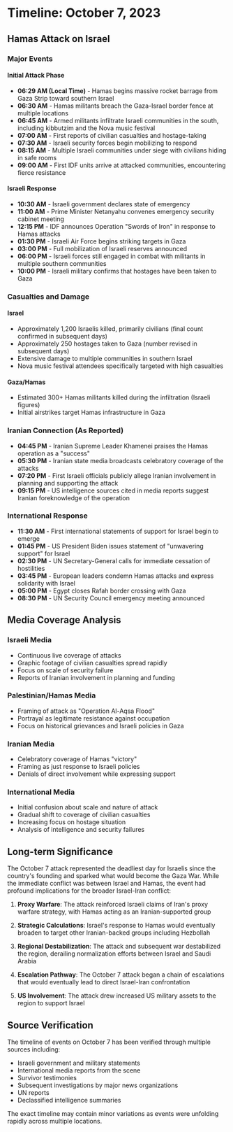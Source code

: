 # Timeline: October 7, 2023

## Hamas Attack on Israel

### Major Events

#### Initial Attack Phase
- **06:29 AM (Local Time)** - Hamas begins massive rocket barrage from Gaza Strip toward southern Israel
- **06:30 AM** - Hamas militants breach the Gaza-Israel border fence at multiple locations
- **06:45 AM** - Armed militants infiltrate Israeli communities in the south, including kibbutzim and the Nova music festival
- **07:00 AM** - First reports of civilian casualties and hostage-taking
- **07:30 AM** - Israeli security forces begin mobilizing to respond
- **08:15 AM** - Multiple Israeli communities under siege with civilians hiding in safe rooms
- **09:00 AM** - First IDF units arrive at attacked communities, encountering fierce resistance

#### Israeli Response
- **10:30 AM** - Israeli government declares state of emergency
- **11:00 AM** - Prime Minister Netanyahu convenes emergency security cabinet meeting
- **12:15 PM** - IDF announces Operation "Swords of Iron" in response to Hamas attacks
- **01:30 PM** - Israeli Air Force begins striking targets in Gaza
- **03:00 PM** - Full mobilization of Israeli reserves announced
- **06:00 PM** - Israeli forces still engaged in combat with militants in multiple southern communities
- **10:00 PM** - Israeli military confirms that hostages have been taken to Gaza

### Casualties and Damage

#### Israel
- Approximately 1,200 Israelis killed, primarily civilians (final count confirmed in subsequent days)
- Approximately 250 hostages taken to Gaza (number revised in subsequent days)
- Extensive damage to multiple communities in southern Israel
- Nova music festival attendees specifically targeted with high casualties

#### Gaza/Hamas
- Estimated 300+ Hamas militants killed during the infiltration (Israeli figures)
- Initial airstrikes target Hamas infrastructure in Gaza

### Iranian Connection (As Reported)

- **04:45 PM** - Iranian Supreme Leader Khamenei praises the Hamas operation as a "success"
- **05:30 PM** - Iranian state media broadcasts celebratory coverage of the attacks
- **07:20 PM** - First Israeli officials publicly allege Iranian involvement in planning and supporting the attack
- **09:15 PM** - US intelligence sources cited in media reports suggest Iranian foreknowledge of the operation

### International Response

- **11:30 AM** - First international statements of support for Israel begin to emerge
- **01:45 PM** - US President Biden issues statement of "unwavering support" for Israel
- **02:30 PM** - UN Secretary-General calls for immediate cessation of hostilities
- **03:45 PM** - European leaders condemn Hamas attacks and express solidarity with Israel
- **05:00 PM** - Egypt closes Rafah border crossing with Gaza
- **08:30 PM** - UN Security Council emergency meeting announced

## Media Coverage Analysis

### Israeli Media
- Continuous live coverage of attacks
- Graphic footage of civilian casualties spread rapidly
- Focus on scale of security failure
- Reports of Iranian involvement in planning and funding

### Palestinian/Hamas Media
- Framing of attack as "Operation Al-Aqsa Flood"
- Portrayal as legitimate resistance against occupation
- Focus on historical grievances and Israeli policies in Gaza

### Iranian Media
- Celebratory coverage of Hamas "victory"
- Framing as just response to Israeli policies
- Denials of direct involvement while expressing support

### International Media
- Initial confusion about scale and nature of attack
- Gradual shift to coverage of civilian casualties
- Increasing focus on hostage situation
- Analysis of intelligence and security failures

## Long-term Significance

The October 7 attack represented the deadliest day for Israelis since the country's founding and sparked what would become the Gaza War. While the immediate conflict was between Israel and Hamas, the event had profound implications for the broader Israel-Iran conflict:

1. **Proxy Warfare**: The attack reinforced Israeli claims of Iran's proxy warfare strategy, with Hamas acting as an Iranian-supported group

2. **Strategic Calculations**: Israel's response to Hamas would eventually broaden to target other Iranian-backed groups including Hezbollah

3. **Regional Destabilization**: The attack and subsequent war destabilized the region, derailing normalization efforts between Israel and Saudi Arabia

4. **Escalation Pathway**: The October 7 attack began a chain of escalations that would eventually lead to direct Israel-Iran confrontation

5. **US Involvement**: The attack drew increased US military assets to the region to support Israel

## Source Verification

The timeline of events on October 7 has been verified through multiple sources including:
- Israeli government and military statements
- International media reports from the scene
- Survivor testimonies
- Subsequent investigations by major news organizations
- UN reports
- Declassified intelligence summaries

The exact timeline may contain minor variations as events were unfolding rapidly across multiple locations.